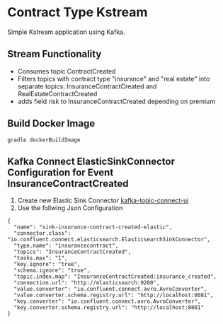 # Contract Type Kstream
Simple Kstream application using Kafka.

## Stream Functionality
- Consumes topic ContractCreated
- Filters topics with contract type "insurance" and "real estate" into separate topics:
InsuranceContractCreated and RealEstateContractCreated
- adds field risk to InsuranceContractCreated depending on premium

## Build Docker Image
```
gradle dockerBuildImage
```

## Kafka Connect ElasticSinkConnector Configuration for Event InsuranceContractCreated
1. Create new Elastic Sink Connector [kafka-topic-connect-ui](http://localhost:3030/kafka-connect-ui/#/cluster/fast-data-dev/create-connector/io.confluent.connect.elasticsearch.ElasticsearchSinkConnector)
2. Use the follwing Json Configuration
```
{
  "name": "sink-insurance-contract-created-elastic",
  "connector.class": "io.confluent.connect.elasticsearch.ElasticsearchSinkConnector",
  "type.name": "insurancecontract",
  "topics": "InsuranceContractCreated",
  "tasks.max": "1",
  "key.ignore": "true",
  "schema.ignore": "true",
  "topic.index.map": "InsuranceContractCreated:insurance_created",
  "connection.url": "http://elasticsearch:9200",
  "value.converter": "io.confluent.connect.avro.AvroConverter",
  "value.converter.schema.registry.url": "http://localhost:8081",
  "key.converter": "io.confluent.connect.avro.AvroConverter",
  "key.converter.schema.registry.url": "http://localhost:8081"
}
```
